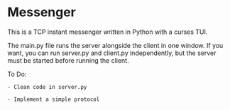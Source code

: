 # Messenger
This is a TCP instant messenger written in Python with a curses TUI.

The main.py file runs the server alongside the client in one window. If you want, you can run server.py and client.py independently, but the server must be started before running the client.

To Do:

    - Clean code in server.py
    
    - Implement a simple protocol
